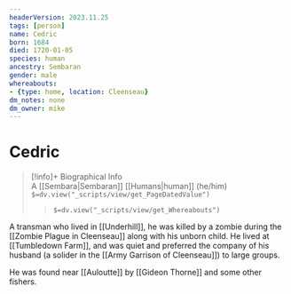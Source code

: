 ```yaml
---
headerVersion: 2023.11.25
tags: [person]
name: Cedric
born: 1684
died: 1720-01-05
species: human
ancestry: Sembaran
gender: male
whereabouts:
- {type: home, location: Cleenseau}
dm_notes: none
dm_owner: mike
---
```

# Cedric
>[!info]+ Biographical Info  
> A [[Sembara|Sembaran]] [[Humans|human]] (he/him)  
> `$=dv.view("_scripts/view/get_PageDatedValue")`  
>> `$=dv.view("_scripts/view/get_Whereabouts")`

A transman who lived in [[Underhill]], he was killed by a zombie during the [[Zombie Plague in Cleenseau]] along with his unborn child. He lived at [[Tumbledown Farm]], and was quiet and preferred the company of his husband (a solider in the [[Army Garrison of Cleenseau]]) to large groups. 

He was found near [[Auloutte]] by [[Gideon Thorne]] and some other fishers.